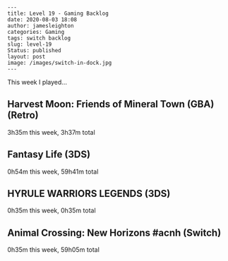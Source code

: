 
    ---
    title: Level 19 - Gaming Backlog
    date: 2020-08-03 18:08
    author: jamesleighton
    categories: Gaming
    tags: switch backlog
    slug: level-19
    Status: published
    layout: post
    image: /images/switch-in-dock.jpg
    ---



 This week I played...

## Harvest Moon: Friends of Mineral Town (GBA) (Retro)
3h35m this week, 3h37m total
## Fantasy Life (3DS)
0h54m this week, 59h41m total
## HYRULE WARRIORS LEGENDS (3DS)
0h35m this week, 0h35m total
## Animal Crossing: New Horizons #acnh (Switch)
0h35m this week, 59h05m total
